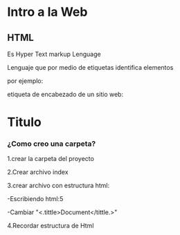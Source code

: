 # Intro a la Web

## HTML
Es Hyper Text markup Lenguage

Lenguaje que por medio de etiquetas identifica elementos

por ejemplo:

etiqueta de encabezado de un sitio web:

<h1>Titulo</h1>


### ¿Como creo una carpeta?

1.crear la carpeta del proyecto

2.Crear archivo index

3.crear archivo con estructura html:

-Escribiendo html:5

-Cambiar "<.tittle>Document</tittle.>"

4.Recordar estructura de Html